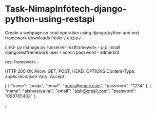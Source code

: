 # Task-NimapInfotech-django-python-using-restapi







Create a webpage on crud operation using django/python and rest framework
downloads folder / unzip / 


cmd- py manage.py runserver
restframework - pip install djangorestframework
user - admin 
password - admin123










rest framework -


HTTP 200 OK
Allow: GET, POST, HEAD, OPTIONS
Content-Type: application/json
Vary: Accept

[
    {
        "name": "pooja",
        "email": "pooja@gmail.com",
        "password": "1234"
    },
    {
        "name": "aishwarya rai",
        "email": "aish@gmail.com",
        "password": "098765432"
    },
   
]



